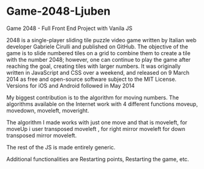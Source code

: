 # Game-2048-Ljuben
Game 2048 - Full Front End Project with Vanila JS

2048 is a single-player sliding tile puzzle video game written by Italian web developer Gabriele Cirulli and published on GitHub. The objective of the game is to slide numbered tiles on a grid to combine them to create a tile with the number 2048; however, one can continue to play the game after reaching the goal, creating tiles with larger numbers. It was originally written in JavaScript and CSS over a weekend, and released on 9 March 2014 as free and open-source software subject to the MIT License. Versions for iOS and Android followed in May 2014

My biggest contribution is to the algorithm for moving numbers.
The algorithms available on the Internet work with 4 different functions moveup, movedown, moveleft, moveright.

The algorithm I made works with just one move and that is moveleft,
for moveUp i user transposed moveleft ,
for right mirror moveleft
for down transposed mirror moveleft.

The rest of the JS is made entirely generic.

Additional functionalities are Restarting points, Restarting the game, etc.
